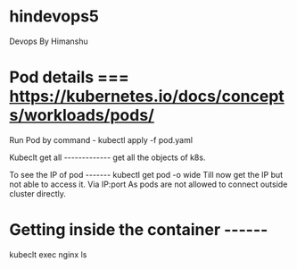 # hindevops5
Devops By Himanshu 
# Pod details === https://kubernetes.io/docs/concepts/workloads/pods/
Run Pod by command - kubectl apply -f pod.yaml 

Kubeclt get all ------------- get all the objects of k8s. 

To see the IP of pod ------- kubectl get pod -o wide   Till now get the IP but not able to access it. Via IP:port As pods are not allowed to connect outside cluster directly. 

# Getting inside the container ------
kubeclt exec nginx  ls 



